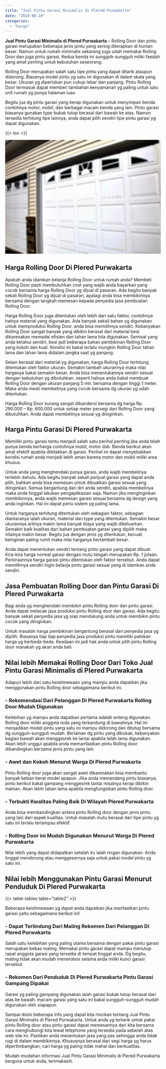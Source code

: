 ```yaml
---
title: "Jual Pintu Garasi Minimalis di Plered Purwakarta"
date: "2024-08-24"
categories: 
  - "harga"
---
```


**Jual Pintu Garasi Minimalis di Plered Purwakarta** – Rolling Door dan pintu garasi merupakan beberapa jenis pintu yang sering diterapkan di hunian besar. Namun untuk rumah minimalis sekarang juga udah memakai Rolling Door dan juga pintu garasi. Kedua benda ini sungguh-sungguh miliki faedah yang amat penting untuk kebutuhan seseorang.

Rolling Door merupakan salah satu tipe pintu yang dapat ditarik ataupun didorong. Biasanya model pintu yg satu ini digunakan di dalam skala yang besar. Ukuran yg diperlukan pun cukup lebar dan panjang. Pintu Rolling Door termasuk dapat memberi tambahan kenyamanan yg paling untuk satu unit rumah yg punya halaman luas.

Begitu jua dg pintu garasi yang kerap digunakan untuk menyimpan benda contohnya motor, mobil, dan berbagai macam benda yang lain. Pintu garasi biasanya gunakan type bukak tutup berasal dari bawah ke atas. Namun tersedia terhitung tipe lainnya, anda dapat pilih sendiri tipe pintu garasi yg dapat digunakan.

{{< toc >}}

![Jual Pintu Garasi Minimalis di Plered Purwakarta](/images/pintu-garasi-42.png)

## Harga Rolling Door Di Plered Purwakarta

Apakah anda idamkan belanja Rolling Door untuk rumah anda? Membeli Rolling Door pasti membutuhkan cost yang wajib anda bayarkan yang cocok bersama harga Rolling Door yg dijual di pasaran. Ada begitu banyak sekali Rolling Door yg dijual di pasaran, apalagi anda bisa membikinnya bersama dengan langkah memesan kepada penyedia jasa pembuatan Rolling Door.

Harga Rolling Door juga ditentukan oleh lebih dari satu faktor, contohnya halnya material yang digunakan. Ada banyak sekali bahan yg digunakan untuk memproduksi Rolling Door, anda bisa memilihnya sendiri. Kebanyakan Rolling Door sangat banyak yang dibikin berasal dari material besi dikarenakan memadai efisien dan tahan lama bila digunakan. Semisal yang anda ketahui sendiri, besi jadi beberapa bahan pembikinan Rolling Door yang kokoh dan kuat. Kondisi ini bakal terlalu mungkin Rolling Door tahan lama dan tahan lama didalam jangka saat yg panjang.

Selain berasal dari material yg digunakan, harga Rolling Door terhitung ditentukan oleh faktor ukuran. Semakin tambah ukurannya maka nilai harganya bakal semakin besar. Anda bisa menentukannya sendiri sesuai dengan kebutuhan yg dibutuhkan. seperti halnya anda bakal membuat Rolling Door dengan ukuran panjang 5 mtr. bersama dengan tinggi 1 meter. Maka anda mesti membelinya yang cocok bersama dg ukuran yg udah ditentukan.

Harga Rolling Door kurang sangat dibanderol bersama dg harga Rp. 290.000 – Rp. 600.000 untuk setiap meter persegi dari Rolling Door yang dibutuhkan. Anda dapat membelinya sesuai yg diinginkan.

## Harga Pintu Garasi Di Plered Purwakarta

Memiliki pintu garasi tentu menjadi salah satu perihal penting jika anda telah punya benda berharga contohnya mobil, motor dsb. Benda berikut akan amat efektif apabila diletakkan di garasi. Perihal ini dapat menyebabkan kondisi rumah anda menjadi lebih aman karena motor dan mobil miliki area khusus.

Untuk anda yang menghendaki punya garasi, anda wajib membelinya terlebih dahulu. Ada begitu banyak sekali penjual garasi yang dapat anda pilih, bahkan anda bisa memesan untuk dibuatkan garasi sesuai yang diinginkan. Semua bergantung dari diri anda sendiri, apabila membelinya maka anda tinggal lakukan pengaplikasian saja. Namun jika menginginkan membikinnya, anda wajib memesan garasi sesuai bersama dg design yang anda inginkan. Hal ini dapat perlu sistem yg paling lama.

Untuk harganya terhitung ditentukan oleh sebagian faktor, sebagian diantaranya ialah ukuran, material dan type yang ditentukan. Semakin besar ukurannya artinya makin lama banyak biaya yang wajib dikeluarkan. Semakin baik kualitas dari bahan pembuatan garasi yang dipilih maka nilainya makin besar. Begitu jua dengan jenis yg ditentukan, kecuali keinginan paling rumit maka nilai harganya bertambah besar.

Anda dapat menentukan sendiri tentang pintu garasi yang dapat dibuat. Kira-kira harga normal garasi dengan mutu tengah merupakan Rp. 1 jutaan. Perkiraannya harga garasi pintu ditentukan oleh faktor tersebut. Anda dapat memilihnya sendiri ingin belanja pintu garasi sesuai yang di idamkan anda sendiri.

## Jasa Pembuatan Rolling Door dan Pintu Garasi Di Plered Purwakarta

Bagi anda yg menghendaki membikin pintu Rolling door dan pintu garasi. Anda dapat melacak jasa produksi pintu Rolling door dan garasi. Ada begitu banyak sekali penyedia jasa yg siap mendukung anda untuk membikin pintu cocok yang diinginkan.

Untuk masalah harga pembikinan bergantung berasal dari penyedia jasa yg dipilih. Biasanya tiap tiap penyedia jasa produksi pintu memiliki patokan harga yg berbeda-beda. Keadaan ini jadi hak anda untuk pilih pintu Rolling door manakah yg akan anda beli.

## Nilai lebih Memakai Rolling Door Dari Toko Jual Pintu Garasi Minimalis di Plered Purwakarta

Adapun lebih dari satu keistimewaan yang mampu anda dapatkan jika menggunakan pintu Rolling door sebagaimana berikut ini.

### \- Rekomendasi Dari Pelanggan Di Plered Purwakarta Rolling Door Mudah Digunakan

Kelebihan yg mampu anda dapatkan pertama adalah enteng digunakan. Rolling door miliki anggota roda yang terkandung di bawahnya. Hal ini menjadikan model pintu yang satu ini mampu didorong dan ditutup bersama dg sungguh-sungguh mudah. Berlainan dg pintu yang dibukak, kebanyakan bagian bawah akan menggesrek ke lantai apabila telah lama digunakan. Akan lebih unggul apabila anda memanfaatkan pintu Rolling door dibandingkan bersama jenis pintu yang lain.

### \- Awet dan Kokoh Menurut Warga Di Plered Purwakarta

Pintu Rolling door juga akan sangat awet dikarenakan bisa membantu banyak beban berat model apapun. Jika anda memandang pintu biasanya, pintu berikut bakal gampang menggesrek lantai misalnya kerap dibikin mainan. Akan lebih tahan lama apabila mengfungsikan pintu Rolling door.

### \- Terbukti Kwalitas Paling Baik Di Wilayah Plered Purwakarta

Anda bisa membandingkan antara pintu Rolling door dengan jenis pintu yang lain dari aspek kualitas. Untuk masalah mutu berasal dari tipe pintu yg satu ini terlalu terlampau efektif.

### \- Rolling Door ini Mudah Digunakan Menurut Warga Di Plered Purwakarta

Nilai lebih yang dapat didapatkan setelah itu ialah ringan digunakan. Anda tinggal mendorong atau menggesernya saja untuk pakai model pintu yg satu ini.

## Nilai lebih Menggunakan Pintu Garasi Menurut Penduduk Di Plered Purwakarta

{{< table-tables table="table2" >}}

Beberapa keistimewaan yg dapat anda dapatkan jika manfaatkan pintu garasi yaitu sebagaimana berikut ini!

### \- Dapat Terlindung Dari Maling Rekomen Dari Pelanggan Di Plered Purwakarta

Salah satu kelebihan yang paling utama bersama dengan pakai pintu garasi merupakan bebas maling. Memakai pintu garasi dapat mampu menutup rapat anggota garasi yang tersedia di tempat tinggal anda. Dg begitu, maling tidak akan mudah menerobos selama anda miliki kunci garasi tersebut.

### \- Rekomen Dari Penduduk Di Plered Purwakarta Pintu Garasi Gampang Dipakai

Garasi yg paling gampang digunakan ialah garasi bukak tutup berasal dari atas ke bawah. macam garasi yang satu ini bakal sungguh-sungguh mudah digunakan oleh siapapun.

Sampai disini beberapa info yang dapat kita rincikan tentang Jual Pintu Garasi Minimalis di Plered Purwakarta. Untuk anda yg tertarik untuk pakai pintu Rolling door atau pintu garasi dapat memesannya dari kita bersama cara menghubungi kita lewat telephone yang tersedia pada sebelah atas web site ini. Pastikan anda menentukan jasa yang pas sehingga anda tidak rugi di dalam membikinnya. Khususnya berasal dari segi harga yg harus dipertimbangkan, cari harga yg paling tidak mahal dan berkualitas.

Mudah-mudahan informasi Jual Pintu Garasi Minimalis di Plered Purwakarta berguna untuk anda, terimakasih.
